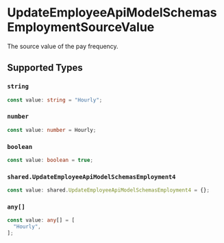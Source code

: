 # UpdateEmployeeApiModelSchemasEmploymentSourceValue

The source value of the pay frequency.


## Supported Types

### `string`

```typescript
const value: string = "Hourly";
```

### `number`

```typescript
const value: number = Hourly;
```

### `boolean`

```typescript
const value: boolean = true;
```

### `shared.UpdateEmployeeApiModelSchemasEmployment4`

```typescript
const value: shared.UpdateEmployeeApiModelSchemasEmployment4 = {};
```

### `any[]`

```typescript
const value: any[] = [
  "Hourly",
];
```


